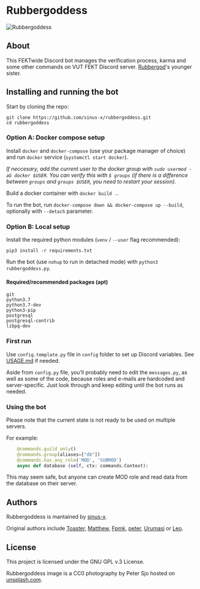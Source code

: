 # Rubbergoddess

![Rubbergoddess](https://repository-images.githubusercontent.com/238499660/ec829180-4868-11ea-948c-199e65da1347)

## About

This FEKTwide Discord bot manages the verification process, karma and some other
commands on VUT FEKT Discord server. [Rubbergod](https://github.com/Toaster192/rubbergod)'s younger sister.

## Installing and running the bot

Start by cloning the repo:
```
git clone https://github.com/sinus-x/rubbergoddess.git
cd rubbergoddess
```

### Option A: Docker compose setup

Install `docker` and `docker-compose` (use your package manager of choice) and 
run `docker` service (`systemctl start docker`).

_If neccesary, add the current user to the docker group with 
`sudo usermod -aG docker $USER`. You can verify this with `$ groups` (if there 
is a difference between `groups` and `groups $USER`, you need to restart your 
session)._

Build a docker container with `docker build .`.

To run the bot, run `docker-compose down && docker-compose up --build`, 
optionally with `--detach` parameter.

### Option B: Local setup

Install the required python modules (`venv` / `--user` flag recommended):
```
pip3 install -r requirements.txt
```

Run the bot (use `nohup` to run in detached mode) with `python3 rubbergoddess.py`.

#### Required/recommended packages (apt)

```
git
python3.7
python3.7-dev
python3-pip
postgresql
postgresql-contrib
libpq-dev
```

### First run
Use `config.template.py` file in `config` folder to set up Discord variables. 
See [USAGE.md]() if needed.

Aside from `config.py` file, you'll probably need to edit the `messages.py`, as 
well as some of the code, because roles and e-mails are hardcoded and server-specific. 
Just look through and keep editing until the bot runs as needed.

### Using the bot
Please note that the current state is not ready to be used on multiple servers. 

For example:
```python
    @commands.guild_only()
    @commands.group(aliases=["db"])
    @commands.has_any_role('MOD', 'SUBMOD')
    async def database (self, ctx: commands.Context):
```

This may seem safe, but anyone can create MOD role and read data from the 
database on their server.

## Authors

Rubbergoddess is mantained by [sinus-x](https://github.com/sinus-x).

Original authors include [Toaster](https://github.com/toaster192), 
[Matthew](https://github.com/matejsoroka), [Fpmk](https://github.com/TheGreatfpmK), 
[peter](https://github.com/peterdragun), [Urumasi](https://github.com/Urumasi) 
or [Leo](https://github.com/ondryaso).

## License

This project is licensed under the GNU GPL v.3 License.

Rubbergoddess image is a CC0 photography by Peter Sjo hosted on 
[unsplash.com](https://unsplash.com/photos/Nxy-6QwGMzA).
